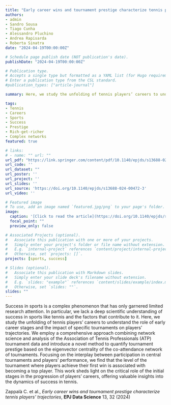 ```yaml
---
title: "Early career wins and tournament prestige characterize tennis players' trajectories"
authors:
- admin
- Sandro Sousa
- Tiago Cunha
- Alessandro Pluchino
- Andrea Rapisarda
- Roberta Sinatra
date: "2024-04-19T00:00:00Z"

# Schedule page publish date (NOT publication's date).
publishDate: "2024-04-19T00:00:00Z"

# Publication type.
# Accepts a single type but formatted as a YAML list (for Hugo requirements).
# Enter a publication type from the CSL standard.
#publication_types: ["article-journal"]

summary: Here, we study the unfolding of tennis players’ careers to understand the role of early career stages and the impact of specific tournaments on players’ trajectories.

tags:
- Tennis
- Careers
- Sports
- Success
- Prestige
- Rich-get-richer
- Complex networks
featured: true

# links:
# - name: "" url: ""
url_pdf: "https://link.springer.com/content/pdf/10.1140/epjds/s13688-024-00472-3"
url_code: ''
url_dataset: ""
url_poster: ''
url_project: ''
url_slides: ''
url_source: 'https://doi.org/10.1140/epjds/s13688-024-00472-3'
url_video: ''

# Featured image
# To use, add an image named `featured.jpg/png` to your page's folder. 
image:
  caption: '[Click to read the article](https://doi.org/10.1140/epjds/s13688-024-00472-3)'
  focal_point: ""
  preview_only: false

# Associated Projects (optional).
#   Associate this publication with one or more of your projects.
#   Simply enter your project's folder or file name without extension.
#   E.g. `internal-project` references `content/project/internal-project/index.md`.
#   Otherwise, set `projects: []`.
projects: [sports, success]

# Slides (optional).
#   Associate this publication with Markdown slides.
#   Simply enter your slide deck's filename without extension.
#   E.g. `slides: "example"` references `content/slides/example/index.md`.
#   Otherwise, set `slides: ""`.
slides: ""
---
```

Success in sports is a complex phenomenon that has only garnered limited research attention. In particular, we lack a deep scientific understanding of success in sports like tennis and the factors that contribute to it. Here, we study the unfolding of tennis players’ careers to understand the role of early career stages and the impact of specific tournaments on players’ trajectories. We employ a comprehensive approach combining network science and analysis of the Association of Tennis Professionals (ATP) tournament data and introduce a novel method to quantify tournament prestige based on the eigenvector centrality of the co-attendance network of tournaments. Focusing on the interplay between participation in central tournaments and players’ performance, we find that the level of the tournament where players achieve their first win is associated with becoming a top player. This work sheds light on the critical role of the initial stages in the progression of players’ careers, offering valuable insights into the dynamics of success in tennis.

Zappalà C. et al., *Early career wins and tournament prestige characterize tennis players’ trajectories*, **EPJ Data Science** 13, 32 (2024)